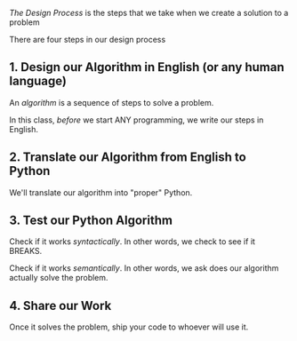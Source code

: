 *The Design Process* is the steps that we take when we create a solution to a problem

  

There are four steps in our design process

## 1. Design our Algorithm in English (or any human language)

An *algorithm* is a sequence of steps to solve a problem.

In this class, *before* we start ANY programming, we write our steps in English.

## 2. Translate our Algorithm from English to Python

We'll translate our algorithm into "proper" Python.

## 3. Test our Python Algorithm

Check if it works *syntactically*. In other words, we check to see if it BREAKS.

Check if it works *semantically*. In other words, we ask does our algorithm actually solve the problem.

## 4. Share our Work

Once it solves the problem, ship your code to whoever will use it.
